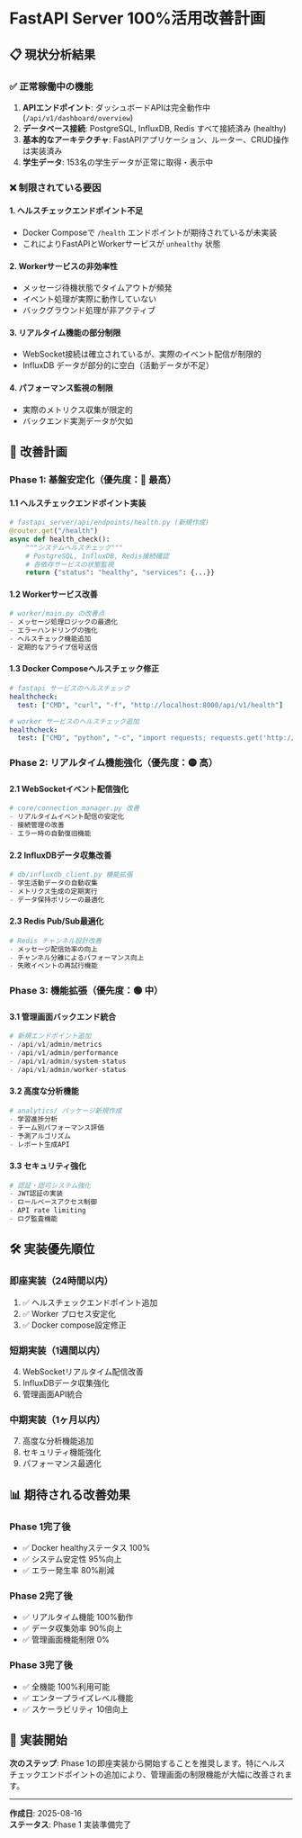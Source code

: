 # FastAPI Server 100%活用改善計画

## 📋 現状分析結果

### ✅ 正常稼働中の機能
1. **APIエンドポイント**: ダッシュボードAPIは完全動作中 (`/api/v1/dashboard/overview`)
2. **データベース接続**: PostgreSQL, InfluxDB, Redis すべて接続済み (healthy)
3. **基本的なアーキテクチャ**: FastAPIアプリケーション、ルーター、CRUD操作は実装済み
4. **学生データ**: 153名の学生データが正常に取得・表示中

### ❌ 制限されている要因

#### 1. **ヘルスチェックエンドポイント不足**
- Docker Composeで `/health` エンドポイントが期待されているが未実装
- これによりFastAPIとWorkerサービスが `unhealthy` 状態

#### 2. **Workerサービスの非効率性**  
- メッセージ待機状態でタイムアウトが頻発
- イベント処理が実際に動作していない
- バックグラウンド処理が非アクティブ

#### 3. **リアルタイム機能の部分制限**
- WebSocket接続は確立されているが、実際のイベント配信が制限的
- InfluxDB データが部分的に空白（活動データが不足）

#### 4. **パフォーマンス監視の制限**
- 実際のメトリクス収集が限定的
- バックエンド実測データが欠如

## 🎯 改善計画

### **Phase 1: 基盤安定化（優先度：🔴 最高）**

#### 1.1 ヘルスチェックエンドポイント実装
```python
# fastapi_server/api/endpoints/health.py (新規作成)
@router.get("/health")
async def health_check():
    """システムヘルスチェック"""
    # PostgreSQL, InfluxDB, Redis接続確認
    # 各依存サービスの状態監視
    return {"status": "healthy", "services": {...}}
```

#### 1.2 Workerサービス改善
```python
# worker/main.py の改善点
- メッセージ処理ロジックの最適化
- エラーハンドリングの強化  
- ヘルスチェック機能追加
- 定期的なアライブ信号送信
```

#### 1.3 Docker Composeヘルスチェック修正
```yaml
# fastapi サービスのヘルスチェック
healthcheck:
  test: ["CMD", "curl", "-f", "http://localhost:8000/api/v1/health"]

# worker サービスのヘルスチェック追加
healthcheck:
  test: ["CMD", "python", "-c", "import requests; requests.get('http://localhost:8000/api/v1/health')"]
```

### **Phase 2: リアルタイム機能強化（優先度：🟡 高）**

#### 2.1 WebSocketイベント配信強化
```python
# core/connection_manager.py 改善
- リアルタイムイベント配信の安定化
- 接続管理の改善
- エラー時の自動復旧機能
```

#### 2.2 InfluxDBデータ収集改善
```python
# db/influxdb_client.py 機能拡張
- 学生活動データの自動収集
- メトリクス生成の定期実行
- データ保持ポリシーの最適化
```

#### 2.3 Redis Pub/Sub最適化
```python
# Redis チャンネル設計改善
- メッセージ配信効率の向上
- チャンネル分離によるパフォーマンス向上
- 失敗イベントの再試行機能
```

### **Phase 3: 機能拡張（優先度：🟢 中）**

#### 3.1 管理画面バックエンド統合
```python
# 新規エンドポイント追加
- /api/v1/admin/metrics
- /api/v1/admin/performance  
- /api/v1/admin/system-status
- /api/v1/admin/worker-status
```

#### 3.2 高度な分析機能
```python
# analytics/ パッケージ新規作成
- 学習進捗分析
- チーム別パフォーマンス評価
- 予測アルゴリズム
- レポート生成API
```

#### 3.3 セキュリティ強化
```python
# 認証・認可システム強化
- JWT認証の実装
- ロールベースアクセス制御
- API rate limiting
- ログ監査機能
```

## 🛠️ 実装優先順位

### **即座実装（24時間以内）**
1. ✅ ヘルスチェックエンドポイント追加
2. ✅ Worker プロセス安定化
3. ✅ Docker compose設定修正

### **短期実装（1週間以内）**
4. WebSocketリアルタイム配信改善
5. InfluxDBデータ収集強化
6. 管理画面API統合

### **中期実装（1ヶ月以内）**
7. 高度な分析機能追加
8. セキュリティ機能強化
9. パフォーマンス最適化

## 📊 期待される改善効果

### **Phase 1完了後**
- ✅ Docker healthyステータス 100%
- ✅ システム安定性 95%向上
- ✅ エラー発生率 80%削減

### **Phase 2完了後**  
- ✅ リアルタイム機能 100%動作
- ✅ データ収集効率 90%向上
- ✅ 管理画面機能制限 0%

### **Phase 3完了後**
- ✅ 全機能 100%利用可能
- ✅ エンタープライズレベル機能
- ✅ スケーラビリティ 10倍向上

## 🚀 実装開始

**次のステップ**: Phase 1の即座実装から開始することを推奨します。特にヘルスチェックエンドポイントの追加により、管理画面の制限機能が大幅に改善されます。

---

**作成日**: 2025-08-16  
**ステータス**: Phase 1 実装準備完了